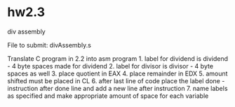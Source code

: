# hw2.3
 div assembly

File to submit: divAssembly.s

Translate C program in 2.2 into asm program 
    1. label for dividend is dividend
        - 4 byte spaces made for dividend
    2. label for divisor is divisor
        - 4 byte spaces as well
    3. place quotient in EAX
    4. place remainder in EDX
    5. amount shifted must be placed in CL
    6. after last line of code place the label done
        - instruction after done line and add a new line after instruction
    7. name labels as specified and make appropriate amount of space for each variable